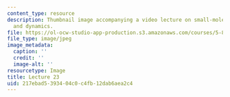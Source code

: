 ```yaml
---
content_type: resource
description: Thumbnail image accompanying a video lecture on small-molecule spectroscopy
  and dynamics.
file: https://ol-ocw-studio-app-production.s3.amazonaws.com/courses/5-80-small-molecule-spectroscopy-and-dynamics-fall-2008/217ebad5393404c0c4fb12dab6aea2c4_mit5_80f08lec23_th.jpg
file_type: image/jpeg
image_metadata:
  caption: ''
  credit: ''
  image-alt: ''
resourcetype: Image
title: Lecture 23
uid: 217ebad5-3934-04c0-c4fb-12dab6aea2c4
---
```

